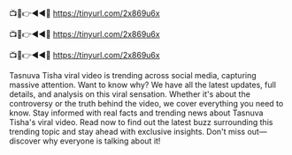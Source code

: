 📺📱👉◄◄🔴 https://tinyurl.com/2x869u6x

📺📱👉◄◄🔴 https://tinyurl.com/2x869u6x

📺📱👉◄◄🔴 https://tinyurl.com/2x869u6x
 
 
 Tasnuva Tisha viral video is trending across social media, capturing massive attention. Want to know why? We have all the latest updates, full details, and analysis on this viral sensation. Whether it's about the controversy or the truth behind the video, we cover everything you need to know. Stay informed with real facts and trending news about Tasnuva Tisha's viral video. Read now to find out the latest buzz surrounding this trending topic and stay ahead with exclusive insights. Don't miss out—discover why everyone is talking about it!

